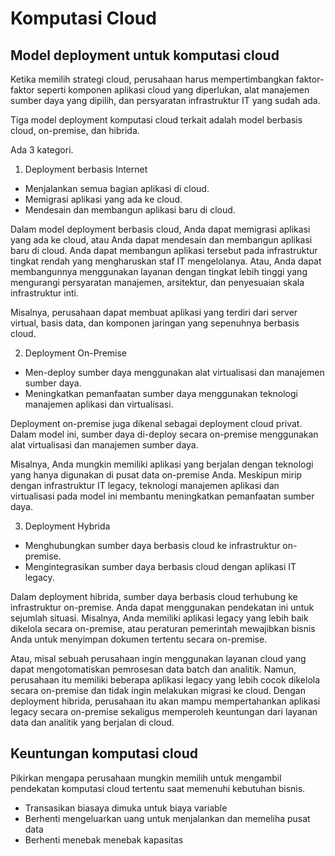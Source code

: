 # Komputasi Cloud

## Model deployment untuk komputasi cloud

Ketika memilih strategi cloud, perusahaan harus mempertimbangkan faktor-faktor seperti komponen aplikasi cloud yang diperlukan, alat manajemen sumber daya yang dipilih, dan persyaratan infrastruktur IT yang sudah ada.

Tiga model deployment komputasi cloud terkait adalah model berbasis cloud, on-premise, dan hibrida.

Ada 3 kategori.

1. Deployment berbasis Internet
   
- Menjalankan semua bagian aplikasi di cloud.
- Memigrasi aplikasi yang ada ke cloud.
- Mendesain dan membangun aplikasi baru di cloud.

Dalam model deployment berbasis cloud, Anda dapat memigrasi aplikasi yang ada ke cloud, atau Anda dapat mendesain dan membangun aplikasi baru di cloud. Anda dapat membangun aplikasi tersebut pada infrastruktur tingkat rendah yang mengharuskan staf IT mengelolanya. Atau, Anda dapat membangunnya menggunakan layanan dengan tingkat lebih tinggi yang mengurangi persyaratan manajemen, arsitektur, dan penyesuaian skala infrastruktur inti.


Misalnya, perusahaan dapat membuat aplikasi yang terdiri dari server virtual, basis data, dan komponen jaringan yang sepenuhnya berbasis cloud.

2. Deployment On-Premise
- Men-deploy sumber daya menggunakan alat virtualisasi dan manajemen sumber daya.
- Meningkatkan pemanfaatan sumber daya menggunakan teknologi manajemen aplikasi dan virtualisasi.

Deployment on-premise juga dikenal sebagai deployment cloud privat. Dalam model ini, sumber daya di-deploy secara on-premise menggunakan alat virtualisasi dan manajemen sumber daya.


Misalnya, Anda mungkin memiliki aplikasi yang berjalan dengan teknologi yang hanya digunakan di pusat data on-premise Anda. Meskipun mirip dengan infrastruktur IT legacy, teknologi manajemen aplikasi dan virtualisasi pada model ini membantu meningkatkan pemanfaatan sumber daya.

3. Deployment Hybrida
- Menghubungkan sumber daya berbasis cloud ke infrastruktur on-premise.
- Mengintegrasikan sumber daya berbasis cloud dengan aplikasi IT legacy.

Dalam deployment hibrida, sumber daya berbasis cloud terhubung ke infrastruktur on-premise. Anda dapat menggunakan pendekatan ini untuk sejumlah situasi. Misalnya, Anda memiliki aplikasi legacy yang lebih baik dikelola secara on-premise, atau peraturan pemerintah mewajibkan bisnis Anda untuk menyimpan dokumen tertentu secara on-premise.


Atau, misal sebuah perusahaan ingin menggunakan layanan cloud yang dapat mengotomatiskan pemrosesan data batch dan analitik. Namun, perusahaan itu memiliki beberapa aplikasi legacy yang lebih cocok dikelola secara on-premise dan tidak ingin melakukan migrasi ke cloud. Dengan deployment hibrida, perusahaan itu akan mampu mempertahankan aplikasi legacy secara on-premise sekaligus memperoleh keuntungan dari layanan data dan analitik yang berjalan di cloud.

## Keuntungan komputasi cloud

Pikirkan mengapa perusahaan mungkin memilih untuk mengambil pendekatan komputasi cloud tertentu saat memenuhi kebutuhan bisnis.

- Transasikan biasaya dimuka untuk biaya variable
- Berhenti mengeluarkan uang untuk menjalankan dan memeliha pusat data
- Berhenti menebak menebak kapasitas

  
